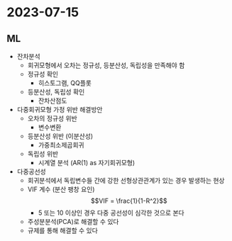 # 2023-07-15

## ML

* 잔차분석
    * 회귀모형에서 오차는 정규성, 등분산성, 독립성을 만족해야 함
    * 정규성 확인
        * 히스토그램, QQ플롯
    * 등분산성, 독립성 확인
        * 잔차산점도
* 다중회귀모형 가정 위반 해결방안
    * 오차의 정규성 위반
        * 변수변환
    * 등분산성 위반 (이분산성)
        * 가중최소제곱회귀
    * 독립성 위반
        * 시계열 분석 (AR(1) as 자기회귀모형)
* 다중공선성
    * 회귀분석에서 독립변수들 간에 강한 선형상관관계가 있는 경우 발생하는 현상
    * VIF 계수 (분산 팽창 요인)
        $$VIF = \frac{1}{1-R^2}$$
        * 5 또는 10 이상인 경우 다중 공선성이 심각한 것으로 본다
    * 주성분분석(PCA)로 해결할 수 있다
    * 규제를 통해 해결할 수 있다
